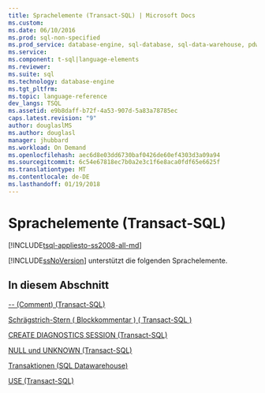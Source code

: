 ```yaml
---
title: Sprachelemente (Transact-SQL) | Microsoft Docs
ms.custom: 
ms.date: 06/10/2016
ms.prod: sql-non-specified
ms.prod_service: database-engine, sql-database, sql-data-warehouse, pdw
ms.service: 
ms.component: t-sql|language-elements
ms.reviewer: 
ms.suite: sql
ms.technology: database-engine
ms.tgt_pltfrm: 
ms.topic: language-reference
dev_langs: TSQL
ms.assetid: e9b8daff-b72f-4a53-907d-5a83a78785ec
caps.latest.revision: "9"
author: douglaslMS
ms.author: douglasl
manager: jhubbard
ms.workload: On Demand
ms.openlocfilehash: aec6d8e03dd6730baf0426de60ef4303d3a09a94
ms.sourcegitcommit: 6c54e67818ec7b0a2e3c1f6e8aca0fdf65e6625f
ms.translationtype: MT
ms.contentlocale: de-DE
ms.lasthandoff: 01/19/2018
---
```

# <a name="language-elements-transact-sql"></a>Sprachelemente (Transact-SQL)
[!INCLUDE[tsql-appliesto-ss2008-all-md](../../includes/tsql-appliesto-ss2008-all-md.md)]

 [!INCLUDE[ssNoVersion](../../includes/ssnoversion-md.md)] unterstützt die folgenden Sprachelemente.  
  
## <a name="in-this-section"></a>In diesem Abschnitt  
[-- &#40;Comment&#41; &#40;Transact-SQL&#41;](../../t-sql/language-elements/comment-transact-sql.md)  
  
[Schrägstrich-Stern &#40; Blockkommentar &#41; &#40; Transact-SQL &#41;](../../t-sql/language-elements/slash-star-comment-transact-sql.md)  
 
[CREATE DIAGNOSTICS SESSION (Transact-SQL)](../../t-sql/language-elements/create-diagnostics-session-transact-sql.md)  

[NULL und UNKNOWN (Transact-SQL)](../../t-sql/language-elements/null-and-unknown-transact-sql.md)

[Transaktionen (SQL Datawarehouse)](../../t-sql/language-elements/transactions-sql-data-warehouse.md)
  
[USE &#40;Transact-SQL&#41;](../../t-sql/language-elements/use-transact-sql.md)  
  
  
